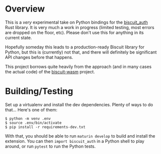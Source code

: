 # Overview

This is a _very_ experimental take on Python bindings for the [biscuit_auth](https://docs.rs/biscuit-auth/latest/biscuit_auth/) Rust library. It is very much a work in progress (limited testing, most errors are dropped on the floor, etc). Please don't use this for anything in its current state.

Hopefully someday this leads to a production-ready Biscuit library for Python, but this is (currently) not that, and there will definitely be significant API changes before that happens.

This project borrows quite heavily from the approach (and in many cases the actual code) of the [biscuit-wasm](https://github.com/biscuit-auth/biscuit-wasm) project.

# Building/Testing

Set up a virtualenv and install the dev dependencies. Plenty of ways to do that... Here's one of them:

```
$ python -m venv .env
$ source .env/bin/activate
$ pip install -r requirements-dev.txt
```

With that, you should be able to run `maturin develop` to build and install the extension. You can then `import biscuit_auth` in a Python shell to play around, or run `pytest` to run the Python tests.